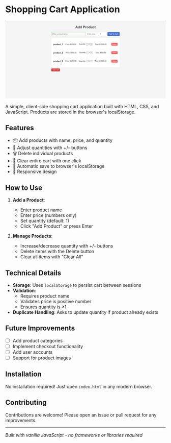 # Shopping Cart Application

<img src="./preview2 (2).png"> 

A simple, client-side shopping cart application built with HTML, CSS, and JavaScript. Products are stored in the browser's localStorage.

## Features

- 📦 Add products with name, price, and quantity
- 🔢 Adjust quantities with +/- buttons
- 🗑️ Delete individual products
- 🧹 Clear entire cart with one click
- 💾 Automatic save to browser's localStorage
- 📱 Responsive design

## How to Use

1. **Add a Product**:
   - Enter product name
   - Enter price (numbers only)
   - Set quantity (default: 1)
   - Click "Add Product" or press Enter

2. **Manage Products**:
   - Increase/decrease quantity with +/- buttons
   - Delete items with the Delete button
   - Clear all items with "Clear All"

## Technical Details

- **Storage**: Uses `localStorage` to persist cart between sessions
- **Validation**:
  - Requires product name
  - Validates price is positive number
  - Ensures quantity is ≥1
- **Duplicate Handling**: Asks to update quantity if product already exists


## Future Improvements

- [ ] Add product categories
- [ ] Implement checkout functionality
- [ ] Add user accounts
- [ ] Support for product images

## Installation

No installation required! Just open `index.html` in any modern browser.

## Contributing

Contributions are welcome! Please open an issue or pull request for any improvements.

---

*Built with vanilla JavaScript - no frameworks or libraries required*